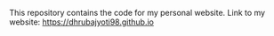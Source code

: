 This repository contains the code for my personal website. Link to my website: https://dhrubajyoti98.github.io